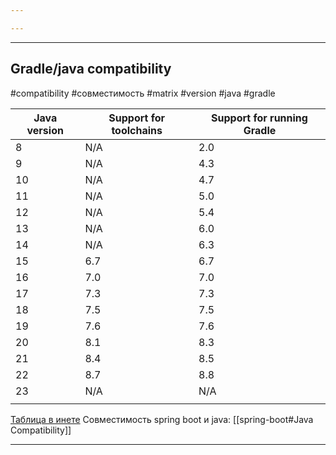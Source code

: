 ```yaml
---

---
```


---
## Gradle/java compatibility

#compatibility #совместимость #matrix #version #java #gradle

| Java version | Support for toolchains | Support for running Gradle |
| ------------ | ---------------------- | -------------------------- |
| 8            | N/A                    | 2.0                        |
| 9            | N/A                    | 4.3                        |
| 10           | N/A                    | 4.7                        |
| 11           | N/A                    | 5.0                        |
| 12           | N/A                    | 5.4                        |
| 13           | N/A                    | 6.0                        |
| 14           | N/A                    | 6.3                        |
| 15           | 6.7                    | 6.7                        |
| 16           | 7.0                    | 7.0                        |
| 17           | 7.3                    | 7.3                        |
| 18           | 7.5                    | 7.5                        |
| 19           | 7.6                    | 7.6                        |
| 20           | 8.1                    | 8.3                        |
| 21           | 8.4                    | 8.5                        |
| 22           | 8.7                    | 8.8                        |
| 23           | N/A                    | N/A                        |
|              |                        |                            |
[Таблица в инете](https://docs.gradle.org/current/userguide/compatibility.html)
Совместимость spring boot и java: [[spring-boot#Java Compatibility]]

---